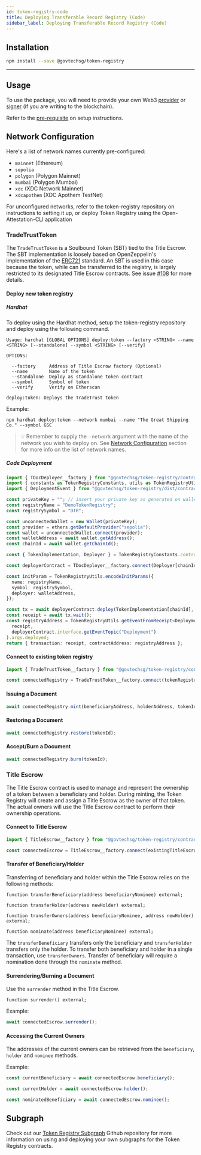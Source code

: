 ```yaml
---
id: token-registry-code
title: Deploying Transferable Record Registry (Code)
sidebar_label: Deploying Transferable Record Registry (Code)
---
```


## Installation

```sh
npm install --save @govtechsg/token-registry
```

---

## Usage

To use the package, you will need to provide your own Web3 [provider](https://docs.ethers.io/v5/api/providers/api-providers/) or [signer](https://docs.ethers.io/v5/api/signer/#Wallet) (if you are writing to the blockchain).

Refer to the [pre-requisite](/docs/tutorial/prerequisites-code) on setup instructions.

## Network Configuration

Here's a list of network names currently pre-configured:

- `mainnet` (Ethereum)
- `sepolia`
- `polygon` (Polygon Mainnet)
- `mumbai` (Polygon Mumbai)
- `xdc` (XDC Network Mainnet)
- `xdcapothem` (XDC Apothem TestNet)

For unconfigured networks, refer to the token-registry repository on instructions to setting it up, or deploy Token Registry using the Open-Attestation-CLI application

### TradeTrustToken

The `TradeTrustToken` is a Soulbound Token (SBT) tied to the Title Escrow. The SBT implementation is loosely based on OpenZeppelin's implementation of the [ERC721](http://erc721.org/) standard.
An SBT is used in this case because the token, while can be transferred to the registry, is largely restricted to its designated Title Escrow contracts.
See issue [#108](https://github.com/Open-Attestation/token-registry/issues/108) for more details.

#### Deploy new token registry

##### Hardhat

To deploy using the Hardhat method, setup the token-registry repository and deploy using the following command.

```
Usage: hardhat [GLOBAL OPTIONS] deploy:token --factory <STRING> --name <STRING> [--standalone] --symbol <STRING> [--verify]

OPTIONS:

  --factory   	Address of Title Escrow factory (Optional)
  --name      	Name of the token
  --standalone	Deploy as standalone token contract
  --symbol    	Symbol of token
  --verify    	Verify on Etherscan

deploy:token: Deploys the TradeTrust token
```

Example:

```
npx hardhat deploy:token --network mumbai --name "The Great Shipping Co." --symbol GSC
```

> 💡 Remember to supply the`--network` argument with the name of the network you wish to deploy on.
> See [Network Configuration](#network-configuration) section for more info on the list of network names.

##### Code Deployment

```ts
import { TDocDeployer__factory } from "@govtechsg/token-registry/contracts";
import { constants as TokenRegistryConstants, utils as TokenRegistryUtils } from "@govtechsg/token-registry";
import { DeploymentEvent } from "@govtechsg/token-registry/dist/contracts/contracts/utils/TDocDeployer";

const privateKey = ""; // insert your private key as generated on wallet creation
const registryName = "DemoTokenRegistry";
const registrySymbol = "DTR";

const unconnectedWallet = new Wallet(privateKey);
const provider = ethers.getDefaultProvider("sepolia");
const wallet = unconnectedWallet.connect(provider);
const walletAddress = await wallet.getAddress();
const chainId = await wallet.getChainId();

const { TokenImplementation, Deployer } = TokenRegistryConstants.contractAddress;

const deployerContract = TDocDeployer__factory.connect(Deployer[chainId], wallet);

const initParam = TokenRegistryUtils.encodeInitParams({
  name: registryName,
  symbol: registrySymbol,
  deployer: walletAddress,
});

const tx = await deployerContract.deploy(TokenImplementation[chainId], initParam);
const receipt = await tx.wait();
const registryAddress = TokenRegistryUtils.getEventFromReceipt<DeploymentEvent>(
  receipt,
  deployerContract.interface.getEventTopic("Deployment")
).args.deployed;
return { transaction: receipt, contractAddress: registryAddress };
```

#### Connect to existing token registry

```ts
import { TradeTrustToken__factory } from "@govtechsg/token-registry/contracts";

const connectedRegistry = TradeTrustToken__factory.connect(tokenRegistryAddress, signer);
```

#### Issuing a Document

```ts
await connectedRegistry.mint(beneficiaryAddress, holderAddress, tokenId);
```

#### Restoring a Document

```ts
await connectedRegistry.restore(tokenId);
```

#### Accept/Burn a Document

```ts
await connectedRegistry.burn(tokenId);
```

### Title Escrow

The Title Escrow contract is used to manage and represent the ownership of a token between a beneficiary and holder.
During minting, the Token Registry will create and assign a Title Escrow as the owner of that token.
The actual owners will use the Title Escrow contract to perform their ownership operations.

#### Connect to Title Escrow

```ts
import { TitleEscrow__factory } from "@govtechsg/token-registry/contracts";

const connectedEscrow = TitleEscrow__factory.connect(existingTitleEscrowAddress, signer);
```

#### Transfer of Beneficiary/Holder

Transferring of beneficiary and holder within the Title Escrow relies on the following methods:

```solidity
function transferBeneficiary(address beneficiaryNominee) external;

function transferHolder(address newHolder) external;

function transferOwners(address beneficiaryNominee, address newHolder) external;

function nominate(address beneficiaryNominee) external;

```

The `transferBeneficiary` transfers only the beneficiary and `transferHolder` transfers only the holder.
To transfer both beneficiary and holder in a single transaction, use `transferOwners`. Transfer of beneficiary will require a nomination done through the `nominate` method.

#### Surrendering/Burning a Document

Use the `surrender` method in the Title Escrow.

```solidity
function surrender() external;

```

Example:

```ts
await connectedEscrow.surrender();
```

#### Accessing the Current Owners

The addresses of the current owners can be retrieved from the `beneficiary`, `holder` and `nominee` methods.

Example:

```ts
const currentBeneficiary = await connectedEscrow.beneficiary();

const currentHolder = await connectedEscrow.holder();

const nominatedBeneficiary = await connectedEscrow.nominee();
```

## Subgraph

Check out our [Token Registry Subgraph](https://github.com/Open-Attestation/token-registry-subgraph) Github repository
for more information on using and deploying your own subgraphs for the Token Registry contracts.
